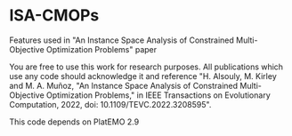 # ISA-CMOPs
Features used in "An Instance Space Analysis of Constrained Multi-Objective Optimization Problems" paper

You are free to use this work for research purposes. All publications which use any code should acknowledge it and reference "H. Alsouly, M. Kirley and M. A. Muñoz, "An Instance Space Analysis of Constrained Multi-Objective Optimization Problems," in IEEE Transactions on Evolutionary Computation, 2022, doi: 10.1109/TEVC.2022.3208595".

This code depends on PlatEMO 2.9
